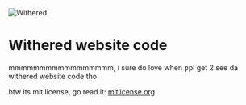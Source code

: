 <img src="https://withered.app/assets/i/logowtext.png" alt="Withered">
<h1>Withered website code</h1>
mmmmmmmmmmmmmmmmm, i sure do love when ppl get 2 see da withered website code tho

btw its mit license, go read it: <a href="https://mitlicense.org">mitlicense.org</a>
